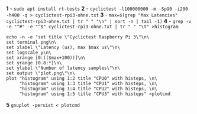 **1** - `sudo apt install rt-tests`
**2** - `cyclictest -l100000000 -m -Sp90 -i200 -h400 -q > cyclictest-rpi3-ohne.txt`
**3** - `max=$(grep "Max Latencies" cyclictest-rpi3-ohne.txt | tr " " "\n" | sort -n | tail -1)`
**4** - `grep -v -e "^#" -e "^$" cyclictest-rpi3-ohne.txt | tr " " "\t" >histogram`
```
echo -n -e "set title \"Cyclictest Raspberry Pi 3\"\n\
set terminal png\n\
set xlabel \"Latency (us), max $max us\"\n\
set logscale y\n\
set xrange [0:(($max+100))]\n\
set yrange [0.8:*]\n\
set ylabel \"Number of latency samples\"\n\
set output \"plot.png\"\n\
plot "histogram" using 1:2 title "CPU0" with histeps, \n\
     "histogram" using 1:3 title "CPU1" with histeps, \n\
     "histogram" using 1:4 title "CPU2" with histeps, \n\
     "histogram" using 1:5 title "CPU3" with histeps" >plotcmd
```
**5** `gnuplot -persist < plotcmd`
